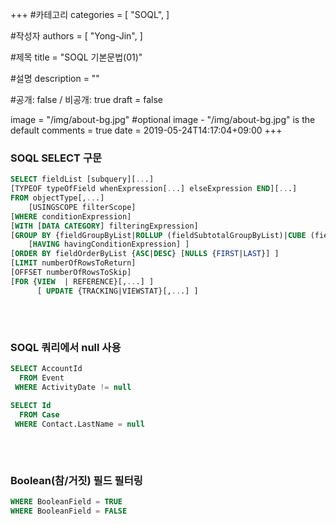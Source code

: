 +++
#카테고리
categories = [
    "SOQL",
]

#작성자
authors = [
    "Yong-Jin",
]

#제목
title = "SOQL 기본문법(01)"

#설명
description = ""

#공개: false / 비공개: true
draft = false


image = "/img/about-bg.jpg" #optional image - "/img/about-bg.jpg" is the default
comments = true
date = 2019-05-24T14:17:04+09:00
+++

<!-- 게시글 내용 -->

### SOQL SELECT 구문 
```sql
SELECT fieldList [subquery][...]
[TYPEOF typeOfField whenExpression[...] elseExpression END][...]
FROM objectType[,...]
    [USINGSCOPE filterScope]
[WHERE conditionExpression]
[WITH [DATA CATEGORY] filteringExpression]
[GROUP BY {fieldGroupByList|ROLLUP (fieldSubtotalGroupByList)|CUBE (fieldSubtotalGroupByList)}
    [HAVING havingConditionExpression] ]
[ORDER BY fieldOrderByList {ASC|DESC} [NULLS {FIRST|LAST}] ]
[LIMIT numberOfRowsToReturn]
[OFFSET numberOfRowsToSkip]
[FOR {VIEW  | REFERENCE}[,...] ]
      [ UPDATE {TRACKING|VIEWSTAT}[,...] ]
```

###### &nbsp;
### SOQL 쿼리에서 null 사용
```sql
SELECT AccountId
  FROM Event
 WHERE ActivityDate != null

SELECT Id
  FROM Case
 WHERE Contact.LastName = null
```

###### &nbsp;
### Boolean(참/거짓) 필드 필터링
```sql
WHERE BooleanField = TRUE
WHERE BooleanField = FALSE 
```